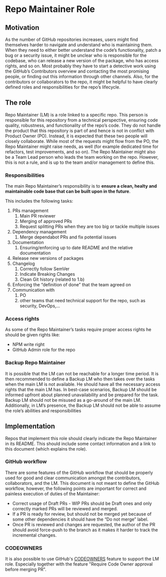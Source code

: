 # Repo Maintainer Role

## Motivation

As the number of GitHub repositories increases, users might find themselves harder to navigate and understand who is maintaining them. When they need to either better understand the code’s functionality, patch a bug or a security issue, it might be unclear who is responsible for the codebase, who can release a new version of the package, who has access rights, and so on. Most probably they have to start a detective work using the GitHub’s Contributors overview and contacting the most promising people, or finding out this information through other channels.
Also, for the contributors or collaborators to the repo, it might be helpful to have clearly defined roles and responsibilities for the repo’s lifecycle.

## The role

Repo Maintainer (LM) is a role linked to a specific repo. This person is responsible for this repository from a technical perspective, ensuring code quality, robustness, and functionality of the repo’s code. They do not handle the product that this repository is part of and hence is not in conflict with Product Owner (PO). Instead, it is expected that these two people will closely collaborate. While most of the requests might flow from the PO, the Repo Maintainer might raise needs, as well (for example dedicated time for refactors, test improvements, and so on). The Repo Maintainer might also be a Team Lead person who leads the team working on the repo. However, this is not a rule, and is up to the team and/or management to define this.

### Responsibilities

The main Repo Maintainer’s responsibility is to **ensure a clean, healty and maintainable code base that can be built upon in the future**.

This includes the following tasks:

1. PRs management
   1. Main PR reviewer
   2. Merging of approved PRs
   3. Request splitting PRs when they are too big or tackle multiple issues
2. Dependency management
   1. Merge dependabot PRs and fix potential issues
3. Documentation
   1. Ensuring/enforcing up to date README and the relative documentation
4. Release new versions of packages
5. Changelog
   1. Correctly follow SemVer
   2. Indicate Breaking Changes
   3. Clean Git history (related to 1.b)
6. Enforcing the “definition of done” that the team agreed on
7. Communication with
   1. PO
   2. other teams that need technical support for the repo, such as security, DevOps,…

### Access rights

As some of the Repo Maintainer’s tasks require proper access rights he should be given rights like:

- NPM write right
- GitHub Admin role for the repo

### Backup Repo Maintainer

It is possible that the LM can not be reachable for a longer time period. It is then recommended to define a Backup LM who then takes over the tasks when the main LM is not available. He should have all the necessary access rights that the main LM has.
In best-case scenarios, Backup LM should be informed upfront about planned unavailability and be prepared for the task. Backup LM should not be misused as a go-around of the main LM. Additionally, in LM’s presence, the Backup LM should not be able to assume the role’s abilities and responsibilities

## Implementation

Repos that implement this role should clearly indicate the Repo Maintainer in its README. This should include some contact information and a link to this document (which explains the role).

### GitHub workflow

There are some features of the GitHub workflow that should be properly used for good and clear communication amongst the contributors, collaborators, and the LM. This document is not meant to define the GitHub workflow, however, the following points are important for correct and painless execution of duties of the Maintainer:

 - Correct usage of Draft PRs - WIP PRs should be Draft ones and only correctly marked PRs will be reviewed and merged.
 - If a PR is ready for review, but should not be merged yet because of some other dependencies it should have the “Do not merge” label.
 - Once PR is reviewed and changes are requested, the author of the PR should avoid force-push to the branch as it makes it harder to track the incremental changes.

### CODEOWNERS

It is also possible to use GitHub's [CODEOWNERS](https://docs.github.com/en/free-pro-team@latest/github/creating-cloning-and-archiving-repositories/about-code-owners) feature to support the LM role. Especially together with the feature "Require Code Owner approval before merging PR".
